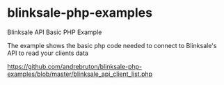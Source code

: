blinksale-php-examples
======================

Blinksale API Basic PHP Example

The example shows the basic php code needed to connect to Blinksale's API to read your clients data

https://github.com/andrebruton/blinksale-php-examples/blob/master/blinksale_api_client_list.php
